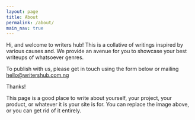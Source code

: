 ```yaml
---
layout: page
title: About
permalink: /about/
main_nav: true
---
```


Hi, and welcome to writers hub!
This is a collative of writings inspired by various causes and.
We provide an avenue for you to showcase your best writeups of whatsoever genres.

To publish with us, please get in touch using the form below or mailing hello@writershub.com.ng

Thanks!

This page is a good place to write about yourself, your project, your product, or whatever it is your site is for. You can replace the image above, or you can get rid of it entirely. 


[centrarium]: https://github.com/bencentra/centrarium
[bencentra]: http://bencentra.com
[jekyll]: https://github.com/jekyll/jekyll
